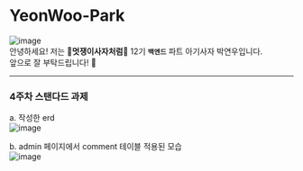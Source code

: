 # YeonWoo-Park
![image](https://github.com/LikeLion-at-CAU-12th/YeonWoo-Park/assets/125821804/70cc83fd-ac83-4504-83f6-eb2f7b058230)<br>
안녕하세요! 저는 **🦁멋쟁이사자처럼🦁** 12기 **`백엔드`** 파트 아기사자 박연우입니다.<br>
앞으로 잘 부탁드립니다! 🤩<br>

***
### 4주차 스탠다드 과제
a. 작성한 erd<br>
![image](https://github.com/LikeLion-at-CAU-12th/YeonWoo-Park/assets/125821804/698b0137-f04e-4bf6-a525-71a22578c083)<br>

b. admin 페이지에서 comment 테이블 적용된 모습<br>
![image](https://github.com/LikeLion-at-CAU-12th/YeonWoo-Park/assets/125821804/8738777f-4599-4add-8d61-2d6f34d57f2e)<br>
